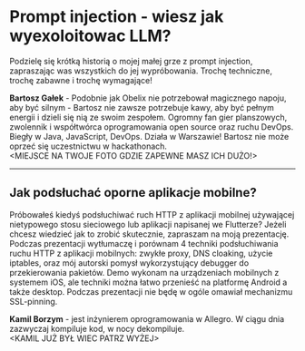 # Prompt injection - wiesz jak wyexoloitowac LLM?

Podzielę się krótką historią o mojej małej grze z prompt injection, zapraszając was wszystkich do jej wypróbowania.
Trochę techniczne, trochę zabawne i trochę wymagające!

**Bartosz Gałek** - Podobnie jak Obelix nie potrzebował magicznego napoju, aby być silnym - Bartosz nie zawsze
potrzebuje kawy, aby być pełnym energii i dzieli się nią ze swoim zespołem. Ogromny fan gier planszowych, zwolennik i
współtwórca oprogramowania open source oraz ruchu DevOps. Biegły w Java, JavaScript, DevOps. Działa w Warszawie! Bartosz
nie może oprzeć się uczestnictwu w hackathonach.  
<MIEJSCE NA TWOJE FOTO GDZIE ZAPEWNE MASZ ICH DUŻO!>

---

## Jak podsłuchać oporne aplikacje mobilne?

Próbowałeś kiedyś podsłuchiwać ruch HTTP z aplikacji mobilnej używającej nietypowego stosu sieciowego lub aplikacji
napisanej we Flutterze? Jeżeli chcesz wiedzieć jak to zrobić skutecznie, zapraszam na moją prezentację. Podczas
prezentacji wytłumaczę i porównam 4 techniki podsłuchiwania ruchu HTTP z aplikacji mobilnych: zwykłe proxy, DNS
cloaking, użycie iptables, oraz mój autorski pomysł wykorzystujący debugger do przekierowania pakietów. Demo wykonam na
urządzeniach mobilnych z systemem iOS, ale techniki można łatwo przenieść na platformę Android a także desktop. Podczas
prezentacji nie będę w ogóle omawiał mechanizmu SSL-pinning.

**Kamil Borzym** - jest inżynierem oprogramowania w Allegro. W ciągu dnia zazwyczaj kompiluje kod, w nocy dekompiluje.  
<KAMIL JUŻ BYŁ WIEC PATRZ WYŻEJ>
